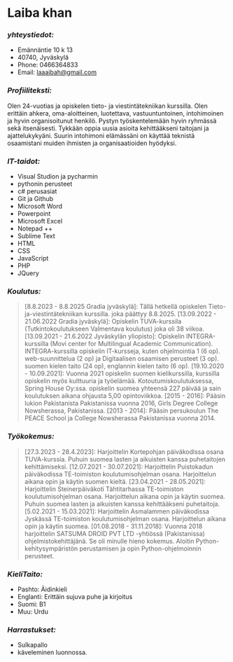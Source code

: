 # **Laiba khan**
### ***yhteystiedot:*** 
- Emännäntie 10 k 13
- 40740, Jyväskylä
- Phone: 0466364833
- Email: laaaibah@gmail.com 

### ***Profiiliteksti:***
Olen 24-vuotias ja opiskelen tieto- ja viestintätekniikan kurssilla. Olen erittäin ahkera, oma-aloitteinen, luotettava, vastuuntuntoinen, intohimoinen ja hyvin organisoitunut henkilö. Pystyn työskentelemään hyvin ryhmässä sekä itsenäisesti. Tykkään oppia uusia asioita kehittääkseni taitojani ja ajattelukykyäni. Suurin intohimoni elämässäni on käyttää teknistä osaamistani muiden ihmisten ja organisaatioiden hyödyksi.

### ***IT-taidot:***
- Visual Studion ja pycharmin 
- pythonin perusteet
- c# perusasiat
- Git ja Github
- Microsoft Word
- Powerpoint
- Microsoft Excel
- Notepad ++ 
- Sublime Text
- HTML
- CSS
- JavaScript
- PHP
- JQuery

### ***Koulutus:***
> [8.8.2023 - 8.8.2025 Gradia jyväskylä]: Tällä hetkellä opiskelen Tieto-ja-viestintätekniikan kurssilla. joka päättyy 8.8.2025.
> [13.09.2022 - 21.06.2022 Gradia jyväskylä]: Opiskelin TUVA-kurssila (Tutkintokoulutukseen Valmentava koulutus) joka oli 38 viikoa.
> [13.09.2021 - 21.6.2022 Jyväskylän yliopisto]: Opiskelin INTEGRA-kurssilla (Movi center for Multilingual Academic Communication). INTEGRA-kurssilla opiskelin IT-kursseja, kuten ohjelmointia 1 (6 op). web-suunnittelua (2 op) ja Digitaalisen osaamisen perusteet (3 op). suomen kielen taito (24 op), englannin kielen taito (6 op).
> [19.10.2020 - 10.09.2021]: Vuonna 2021 opiskelin suomen kielikurssilla, kurssilla opiskelin myös kulttuuria ja työelämää. Kotoutumiskoulutuksessa, Spring House Oy:ssa. opiskelin suomea yhteensä 227 päivää ja sain  koulutuksen aikana ohjausta 5,00 opintoviikkoa.
> [2015 - 2016]: Pääsin lukion Pakistanista Pakistanissa vuonna 2016, Girls Degree College Nowsherassa, Pakistanissa. 
> [2013 - 2014]:  Pääsin persukoulun The PEACE School ja College Nowsherassa Pakistanissa vuonna 2014.


### ***Työkokemus:***
> [27.3.2023 - 28.4.2023]: Harjoittelin Kortepohjan päiväkodissa osana TUVA-kurssia. Puhuin suomea lasten ja aikuisten kanssa puhetaitojen kehittämiseksi.
> [12.07.2021 - 30.07.2021]: Harjoittelin Puistokadun päiväkodissa TE-toimiston koulutumisohjelman osana. Harjoittelun aikana opin ja käytin suomen kieltä. 
> [23.04.2021 - 28.05.2021]: Harjoittelin Steinerpäiväkoti Tähtitarhassa  TE-toimiston koulutumisohjelman osana. Harjoittelun aikana opin ja käytin suomea. Puhuin suomea lasten ja aikuisten kanssa kehittääkseni puhetaitoja.
> [5.02.2021 - 15.03.2021]:  Harjoittelin Asmalammen päiväkodissa Jyskässä  TE-toimiston koulutumisohjelman osana. Harjoittelun aikana opin ja käytin suomea.
> [01.08.2018 - 31.11.2018]: Vuonna 2018 harjoittelin SATSUMA DROID PVT LTD -yhtiössä (Pakistanissa) ohjelmistokehittäjänä. Se oli minulle hieno kokemus. Aloitin Python-kehitysympäristön perustamisen ja opin Python-ohjelmoinnin perusteet.

### ***KieliTaito:***
- Pashto: Äidinkieli
- Englanti: Erittäin sujuva puhe ja kirjoitus
- Suomi: B1 
- Muu: Urdu

### ***Harrastukset:***
- Sulkapallo 
- käveleminen luonnossa.